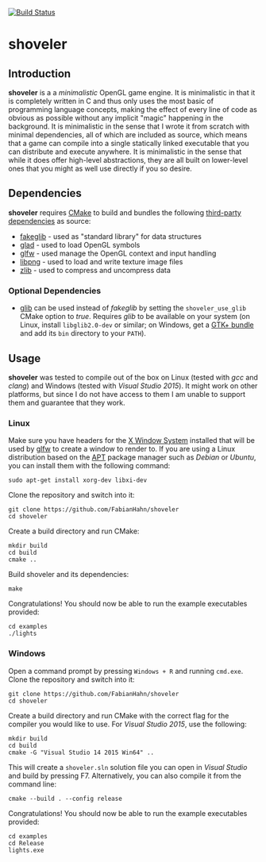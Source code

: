[![Build Status](https://api.travis-ci.org/FabianHahn/shoveler.svg)](https://travis-ci.org/FabianHahn/shoveler)

# shoveler

## Introduction
**shoveler** is a a _minimalistic_ OpenGL game engine. It is minimalistic in that it is completely written in C and thus only uses the most basic of programming language concepts, making the effect of every line of code as obvious as possible without any implicit "magic" happening in the background. It is minimalistic in the sense that I wrote it from scratch with minimal dependencies, all of which are included as source, which means that a game can compile into a single statically linked executable that you can distribute and execute anywhere. It is minimalistic in the sense that while it does offer high-level abstractions, they are all built on lower-level ones that you might as well use directly if you so desire.

## Dependencies
**shoveler** requires [CMake](https://cmake.org/) to build and bundles the following [third-party dependencies](thirdparty) as source:
 * [fakeglib](https://github.com/FabianHahn/fakeglib) - used as "standard library" for data structures
 * [glad](https://github.com/Dav1dde/glad) - used to load OpenGL symbols
 * [glfw](http://www.glfw.org/) - used manage the OpenGL context and input handling
 * [libpng](https://github.com/glennrp/libpng) - used to load and write texture image files 
 * [zlib](https://github.com/madler/zlib) - used to compress and uncompress data

### Optional Dependencies
 * [glib](https://developer.gnome.org/glib/stable/) can be used instead of *fakeglib* by setting the `shoveler_use_glib` CMake option to *true*. Requires *glib* to be available on your system (on Linux, install `libglib2.0-dev` or similar; on Windows, get a [GTK+ bundle](https://github.com/hexchat/gtk-win32) and add its `bin` directory to your `PATH`).

## Usage

**shoveler** was tested to compile out of the box on Linux (tested with _gcc_ and _clang_) and Windows (tested with _Visual Studio 2015_). It might work on other platforms, but since I do not have access to them I am unable to support them and guarantee that they work.

### Linux

Make sure you have headers for the [X Window System](http://www.opengroup.org/tech/desktop/x-window-system/) installed that will be used by [glfw](http://www.glfw.org/) to create a window to render to. If you are using a Linux distribution based on the [APT](https://wiki.debian.org/Apt) package manager such as _Debian_ or _Ubuntu_, you can install them with the following command:
```
sudo apt-get install xorg-dev libxi-dev
```

Clone the repository and switch into it:
```
git clone https://github.com/FabianHahn/shoveler
cd shoveler
```

Create a build directory and run CMake:
```
mkdir build
cd build
cmake ..
```

Build shoveler and its dependencies:
```
make
```

Congratulations! You should now be able to run the example executables provided:
```
cd examples
./lights
```

### Windows

Open a command prompt by pressing `Windows + R` and running `cmd.exe`. Clone the repository and switch into it:
```
git clone https://github.com/FabianHahn/shoveler
cd shoveler
```

Create a build directory and run CMake with the correct flag for the compiler you would like to use. For _Visual Studio 2015_, use the following:
```
mkdir build
cd build
cmake -G "Visual Studio 14 2015 Win64" ..
```

This will create a `shoveler.sln` solution file you can open in _Visual Studio_ and build by pressing F7. Alternatively, you can also compile it from the command line:
```
cmake --build . --config release
```

Congratulations! You should now be able to run the example executables provided:
```
cd examples
cd Release
lights.exe
```
